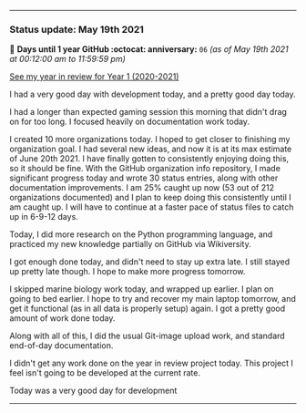 
***

### Status update: May 19th 2021

🎂 **Days until 1 year GitHub :octocat: anniversary:** `06` _(as of May 19th 2021 at 00:12:00 am to 11:59:59 pm)_

[See my year in review for Year 1 (2020-2021)](https://github.com/seanpm2001/seanpm2001/blob/master/Special/Year-in-Review/2020-2021)

I had a very good day with development today, and a pretty good day today.

I had a longer than expected gaming session this morning that didn't drag on for too long. I focused heavily on documentation work today.

I created 10 more organizations today. I hoped to get closer to finishing my organization goal. I had several new ideas, and now it is at its max estimate of June 20th 2021. I have finally gotten to consistently enjoying doing this, so it should be fine. With the GitHub organization info repository, I made significant progress today and wrote 30 status entries, along with other documentation improvements. I am 25% caught up now (53 out of 212 organizations documented) and I plan to keep doing this consistently until I am caught up. I will have to continue at a faster pace of status files to catch up in 6-9-12 days.

Today, I did more research on the Python programming language, and practiced my new knowledge partially on GitHub via Wikiversity.

I got enough done today, and didn't need to stay up extra late. I still stayed up pretty late though. I hope to make more progress tomorrow.

I skipped marine biology work today, and wrapped up earlier. I plan on going to bed earlier. I hope to try and recover my main laptop tomorrow, and get it functional (as in all data is properly setup) again. I got a pretty good amount of work done today.

Along with all of this, I did the usual Git-image upload work, and standard end-of-day documentation.

I didn't get any work done on the year in review project today. This project I feel isn't going to be developed at the current rate.

Today was a very good day for development

***

